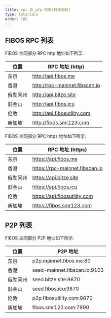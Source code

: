 ```yaml
---
title: rpc 及 p2p 列表(持续更新)
type: tutorials
order: 102
---
```


## FIBOS RPC 列表

FIBOS 主网部分 RPC  http 地址如下所示:

| 位置     | RPC 地址 (http)               |
| -------- | ----------------------------- |
| 东京     | http://api.fibos.me           |
| 香港     | http://rpc-mainnet.fibscan.io |
| 俄勒冈州 | http://api.bitze.site         |
| 旧金山   | http://api.fibos.icu          |
| 伦敦     | http://api.fibosutility.com   |
| 新加坡   | http://fibos.smr123.com       |

FIBOS 主网部分 RPC  https 地址如下所示:

| 位置     | RPC 地址 (https)               |
| -------- | ----------------------------- |
| 东京     | https://api.fibos.me           |
| 香港     | https://rpc-mainnet.fibscan.io |
| 俄勒冈州 | https://api.bitze.site         |
| 旧金山   | https://api.fibos.icu          |
| 伦敦     | https://api.fibosutility.com   |
| 新加坡   | https://fibos.smr123.com       |

##  P2P 列表

FIBOS 主网部分 P2P 地址如下所示:

| 位置     | P2P 地址                    |
| -------- | --------------------------- |
| 东京 | p2p.mainnet.fibos.me:80 |
| 香港   | seed-mainnet.fibscan.io:9103 |
| 俄勒冈州 | seed.bitze.site:9870         |
| 旧金山 | seed.fibos.icu:9870 |
| 伦敦     | p2p.fibosutility.com:9870 |
| 新加坡 | fibos.smr123.com:7890 |
